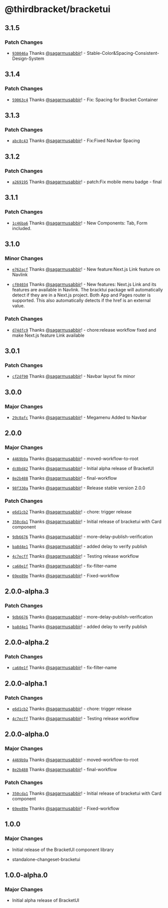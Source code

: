 # @thirdbracket/bracketui

## 3.1.5

### Patch Changes

- [`930046a`](https://github.com/sagarmusabbir/bracketui/commit/930046a99c46d31e04f4718b4a0a972732ed0b92) Thanks [@sagarmusabbir](https://github.com/sagarmusabbir)! - Stable-Color&Spacing-Consistent-Design-System

## 3.1.4

### Patch Changes

- [`59063c4`](https://github.com/sagarmusabbir/bracketui/commit/59063c4907b6e50d6bc5ff19ac3586739e07b9ef) Thanks [@sagarmusabbir](https://github.com/sagarmusabbir)! - Fix: Spacing for Bracket Container

## 3.1.3

### Patch Changes

- [`abc8c43`](https://github.com/sagarmusabbir/bracketui/commit/abc8c437490a0f0c72fcd83501602b35a0575141) Thanks [@sagarmusabbir](https://github.com/sagarmusabbir)! - Fix:Fixed Navbar Spacing

## 3.1.2

### Patch Changes

- [`a269195`](https://github.com/sagarmusabbir/bracketui/commit/a2691958b5f1b722d723d562af8af12183a7a02f) Thanks [@sagarmusabbir](https://github.com/sagarmusabbir)! - patch:Fix mobile menu badge - final

## 3.1.1

### Patch Changes

- [`1c46ba6`](https://github.com/sagarmusabbir/bracketui/commit/1c46ba61b5d56625b430a9660b233ebb7998d012) Thanks [@sagarmusabbir](https://github.com/sagarmusabbir)! - New Components: Tab, Form included.

## 3.1.0

### Minor Changes

- [`e762acf`](https://github.com/sagarmusabbir/bracketui/commit/e762acffaf43545f95a23d1dadb53d7702f52bc4) Thanks [@sagarmusabbir](https://github.com/sagarmusabbir)! - New feature:Next.js Link feature on Navlink

- [`cf04034`](https://github.com/sagarmusabbir/bracketui/commit/cf040344df4e0a0a1b85a78dfdf28da03a40f4b0) Thanks [@sagarmusabbir](https://github.com/sagarmusabbir)! - New features: Next.js Link and its features are available in Navlink. The bracktui package will automatically detect if they are in a Next.js project. Both App and Pages router is supported. This also automatically detects if the href is an external value.

### Patch Changes

- [`d74dfc9`](https://github.com/sagarmusabbir/bracketui/commit/d74dfc9b9adfd08bd40cb3310125c2baf3f06cb9) Thanks [@sagarmusabbir](https://github.com/sagarmusabbir)! - chore:release workflow fixed and make Next.js feature Link available

## 3.0.1

### Patch Changes

- [`cf2df90`](https://github.com/sagarmusabbir/bracketui/commit/cf2df9052b6b240d0cc2999946e6a4c2afeec110) Thanks [@sagarmusabbir](https://github.com/sagarmusabbir)! - Navbar layout fix minor

## 3.0.0

### Major Changes

- [`29c0afc`](https://github.com/sagarmusabbir/bracketui/commit/29c0afc899ce947a4b788ab00a3a007f4d743342) Thanks [@sagarmusabbir](https://github.com/sagarmusabbir)! - Megamenu Added to Navbar

## 2.0.0

### Major Changes

- [`4469b9a`](https://github.com/sagarmusabbir/bracketui/commit/4469b9af2393b2eafdfe5563e8202b5cc325539c) Thanks [@sagarmusabbir](https://github.com/sagarmusabbir)! - moved-workflow-to-root

- [`dc8bd42`](https://github.com/sagarmusabbir/bracketui/commit/dc8bd4297144fe09fb17c1c4bc7cdcb20dbc76ed) Thanks [@sagarmusabbir](https://github.com/sagarmusabbir)! - Initial alpha release of BracketUI

- [`8e2b488`](https://github.com/sagarmusabbir/bracketui/commit/8e2b4882db29e45313d071adaed1c64363f2009a) Thanks [@sagarmusabbir](https://github.com/sagarmusabbir)! - final-workflow

- [`98f330a`](https://github.com/sagarmusabbir/bracketui/commit/98f330a94c3ab371b7914918474f1bc6e7cdedd3) Thanks [@sagarmusabbir](https://github.com/sagarmusabbir)! - Release stable version 2.0.0

### Patch Changes

- [`e6d1cb2`](https://github.com/sagarmusabbir/bracketui/commit/e6d1cb202ee9ed52bc06c035f1157289b7d7f0d0) Thanks [@sagarmusabbir](https://github.com/sagarmusabbir)! - chore: trigger release

- [`350cda1`](https://github.com/sagarmusabbir/bracketui/commit/350cda18b712e5b46b0000819160b858258c2c3f) Thanks [@sagarmusabbir](https://github.com/sagarmusabbir)! - Initial release of bracketui with Card component

- [`9db6676`](https://github.com/sagarmusabbir/bracketui/commit/9db6676e57663ae97f969683d48de57c945fb5bf) Thanks [@sagarmusabbir](https://github.com/sagarmusabbir)! - more-delay-publish-verification

- [`ba8d4e1`](https://github.com/sagarmusabbir/bracketui/commit/ba8d4e160362f6681ef9e405fb38fa585b116ab6) Thanks [@sagarmusabbir](https://github.com/sagarmusabbir)! - added delay to verify publish

- [`4c7ecff`](https://github.com/sagarmusabbir/bracketui/commit/4c7ecff517216676aedbe1a4fc7aa8cbe2e629a9) Thanks [@sagarmusabbir](https://github.com/sagarmusabbir)! - Testing release workflow

- [`ca60e1f`](https://github.com/sagarmusabbir/bracketui/commit/ca60e1f3ecf9453a4113b374efaa54ceae291b38) Thanks [@sagarmusabbir](https://github.com/sagarmusabbir)! - fix-filter-name

- [`69ee89e`](https://github.com/sagarmusabbir/bracketui/commit/69ee89e5167283727f1fc447f9cf412188114cbb) Thanks [@sagarmusabbir](https://github.com/sagarmusabbir)! - Fixed-workflow

## 2.0.0-alpha.3

### Patch Changes

- [`9db6676`](https://github.com/sagarmusabbir/bracketui/commit/9db6676e57663ae97f969683d48de57c945fb5bf) Thanks [@sagarmusabbir](https://github.com/sagarmusabbir)! - more-delay-publish-verification

- [`ba8d4e1`](https://github.com/sagarmusabbir/bracketui/commit/ba8d4e160362f6681ef9e405fb38fa585b116ab6) Thanks [@sagarmusabbir](https://github.com/sagarmusabbir)! - added delay to verify publish

## 2.0.0-alpha.2

### Patch Changes

- [`ca60e1f`](https://github.com/sagarmusabbir/bracketui/commit/ca60e1f3ecf9453a4113b374efaa54ceae291b38) Thanks [@sagarmusabbir](https://github.com/sagarmusabbir)! - fix-filter-name

## 2.0.0-alpha.1

### Patch Changes

- [`e6d1cb2`](https://github.com/sagarmusabbir/bracketui/commit/e6d1cb202ee9ed52bc06c035f1157289b7d7f0d0) Thanks [@sagarmusabbir](https://github.com/sagarmusabbir)! - chore: trigger release

- [`4c7ecff`](https://github.com/sagarmusabbir/bracketui/commit/4c7ecff517216676aedbe1a4fc7aa8cbe2e629a9) Thanks [@sagarmusabbir](https://github.com/sagarmusabbir)! - Testing release workflow

## 2.0.0-alpha.0

### Major Changes

- [`4469b9a`](https://github.com/sagarmusabbir/bracketui/commit/4469b9af2393b2eafdfe5563e8202b5cc325539c) Thanks [@sagarmusabbir](https://github.com/sagarmusabbir)! - moved-workflow-to-root

- [`8e2b488`](https://github.com/sagarmusabbir/bracketui/commit/8e2b4882db29e45313d071adaed1c64363f2009a) Thanks [@sagarmusabbir](https://github.com/sagarmusabbir)! - final-workflow

### Patch Changes

- [`350cda1`](https://github.com/sagarmusabbir/bracketui/commit/350cda18b712e5b46b0000819160b858258c2c3f) Thanks [@sagarmusabbir](https://github.com/sagarmusabbir)! - Initial release of bracketui with Card component

- [`69ee89e`](https://github.com/sagarmusabbir/bracketui/commit/69ee89e5167283727f1fc447f9cf412188114cbb) Thanks [@sagarmusabbir](https://github.com/sagarmusabbir)! - Fixed-workflow

## 1.0.0

### Major Changes

- Initial release of the BracketUI component library

- standalone-changeset-bracketui

## 1.0.0-alpha.0

### Major Changes

- Initial alpha release of BracketUI
